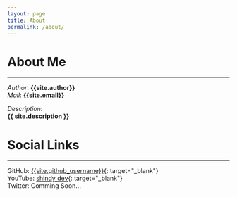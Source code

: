 ```yaml
---
layout: page
title: About
permalink: /about/
---
```


# About Me
***

*Author*:  **{{site.author}}**  
*Mail*:  [**{{site.email}}**](mailto:{{site.email}})  

*Description*:  
**{{ site.description }}**

# Social Links
***
GitHub:  [{{site.github_username}}](https://github.com/{{site.github_username}}/){: target="_blank"}  
YouTube:  [shindy dev](https://youtube.com/channel/UC6GDtQ7oLtTTUEHhSGv7yVw){: target="_blank"}  
Twitter:  Comming Soon...  
